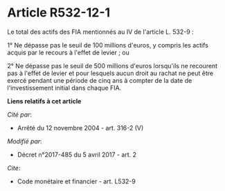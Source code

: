 # Article R532-12-1

Le total des actifs des FIA mentionnés au IV de l'article L. 532-9 : 

1° Ne dépasse pas le seuil de 100 millions d'euros, y compris les actifs acquis par le recours à l'effet de levier ; ou 

2° Ne dépasse pas le seuil de 500 millions d'euros lorsqu'ils ne recourent pas à l'effet de levier et         pour lesquels
aucun droit au rachat ne peut être exercé pendant une période de cinq ans à compter de la date de l'investissement initial
dans chaque FIA.

**Liens relatifs à cet article**

_Cité par_:

  - Arrêté du 12 novembre 2004 - art. 316-2 (V)

_Modifié par_:

  - Décret n°2017-485 du 5 avril 2017 - art. 2

_Cite_:

  - Code monétaire et financier - art. L532-9
